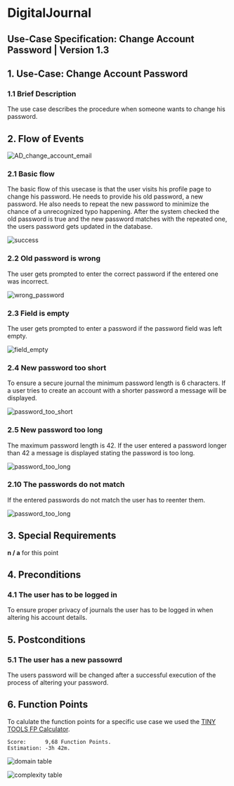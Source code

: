 # DigitalJournal
## Use-Case Specification: Change Account Password | Version 1.3

## 1. Use-Case: Change Account Password

### 1.1 Brief Description

The use case describes the procedure when someone wants to change his password.

## 2. Flow of Events

![AD_change_account_email](uc_change_account_password.png)

### 2.1 Basic flow

The basic flow of this usecase is that the user visits his profile page to change his password. He needs to provide his old password, a new password. He also needs to repeat the new password to minimize the chance of a unrecognized typo happening. After the system checked the old password is true and the new password matches with the repeated one, the users password gets updated in the database.    

![success](password_changed.JPG)

### 2.2 Old password is wrong

The user gets prompted to enter the correct password if the entered one was incorrect.

![wrong_password](password_incorrect.png)

### 2.3 Field is empty

The user gets prompted to enter a password if the password field was left empty.

![field_empty](field_empty.png)

### 2.4 New password too short

To ensure a secure journal the minimum password length is 6 characters. If a user tries to create an account with a shorter password a message will be displayed. 

![password_too_short](password_too_short.png)

### 2.5 New password too long

The maximum password length is 42. If the user entered a password longer than 42 a message is displayed stating the password is too long.

![password_too_long](password_too_long.png) 

### 2.10 The passwords do not match

If the entered passwords do not match the user has to reenter them.

![password_too_long](password_missmatch.png) 


## 3. Special Requirements

**n / a** for this point

## 4. Preconditions

### 4.1 The user has to be logged in

To ensure proper privacy of journals the user has to be logged in when altering his account details.

## 5. Postconditions

### 5.1 The user has a new passowrd

The users password will be changed after a successful execution of the process of altering your password. 

## 6. Function Points

To calulate the function points for a specific use case we used the [TINY TOOLS FP Calculator](http://groups.umd.umich.edu/cis/course.des/cis525/js/f00/harvey/FP_Calc.html).

    Score:      9,68 Function Points. 
    Estimation: -3h 42m.

![domain table](_dct.PNG)

![complexity table](_cat.PNG)
